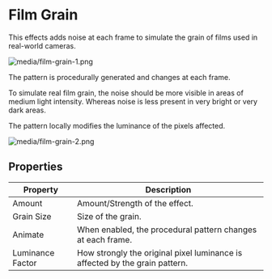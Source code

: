 # Film Grain

This effects adds noise at each frame to simulate the grain of films used in real-world cameras.

![media/film-grain-1.png](media/film-grain-1.png) 

The pattern is procedurally generated and changes at each frame. 

To simulate real film grain, the noise should be more visible in areas of medium light intensity. Whereas noise is less present in very bright or very dark areas.

The pattern locally modifies the luminance of the pixels affected.

![media/film-grain-2.png](media/film-grain-2.png) 

## Properties

| Property         | Description                                                                 |
| ---------------- | --------------------------------------------------------------------------- |
| Amount           | Amount/Strength of the effect.                                              |
| Grain Size       | Size of the grain.                                                          |
| Animate          | When enabled, the procedural pattern changes at each frame.                 |
| Luminance Factor | How strongly the original pixel luminance is affected by the grain pattern. |


